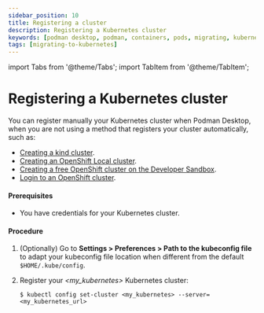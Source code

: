 ```yaml
---
sidebar_position: 10
title: Registering a cluster
description: Registering a Kubernetes cluster
keywords: [podman desktop, podman, containers, pods, migrating, kubernetes]
tags: [migrating-to-kubernetes]
---
```


import Tabs from '@theme/Tabs';
import TabItem from '@theme/TabItem';

# Registering a Kubernetes cluster

You can register manually your Kubernetes cluster when Podman Desktop, when you are not using a method that registers your cluster automatically, such as:

- [Creating a kind cluster](kind/creating-a-kind-cluster).
- [Creating an OpenShift Local cluster](openshift/creating-an-openshift-local-cluster).
- [Creating a free OpenShift cluster on the Developer Sandbox]().
- [Login to an OpenShift cluster](openshift/registering-an-openshift-cluster).

#### Prerequisites

- You have credentials for your Kubernetes cluster.

#### Procedure

1. (Optionally) Go to **Settings > Preferences > Path to the kubeconfig file** to adapt your kubeconfig file location when different from the default `$HOME/.kube/config`.
1. Register your _<my_kubernetes>_ Kubernetes cluster:

   ```shell-session
   $ kubectl config set-cluster <my_kubernetes> --server=<my_kubernetes_url>
   ```
